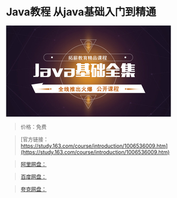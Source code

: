 # Java教程 从java基础入门到精通

![img](../../../assets/study163/free/a88c6bf48fd24bbc9b19e5ce0182fe4f.jpg)

> 价格：免费

> [官方链接：https://study.163.com/course/introduction/1006536009.htm](https://study.163.com/course/introduction/1006536009.htm)

> [阿里网盘：]()

> [百度网盘：]()

> [夸克网盘：]()

